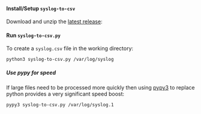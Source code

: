 #### Install/Setup `syslog-to-csv`
Download and unzip the [latest release](https://github.com/gm3dmo/syslog-to-csv/releases/latest):

#### Run `syslog-to-csv.py`
To create a `syslog.csv` file in the working directory:

```
python3 syslog-to-csv.py /var/log/syslog
```

##### Use pypy for speed
If large files need to be processed more quickly then using [pypy3](https://www.pypy.org/) to replace python provides a very significant speed boost:

```
pypy3 syslog-to-csv.py /var/log/syslog.1
```

